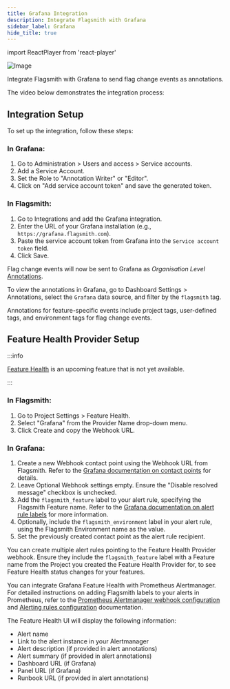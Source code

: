 ```yaml
---
title: Grafana Integration
description: Integrate Flagsmith with Grafana
sidebar_label: Grafana
hide_title: true
---
```


import ReactPlayer from 'react-player'

![Image](/img/integrations/grafana/grafana-logo.svg)

Integrate Flagsmith with Grafana to send flag change events as annotations.

The video below demonstrates the integration process:

<ReactPlayer
    controls
    width="100%"
    height="460px"
    url='https://flagsmith.wistia.com/medias/z9vkon54qh' />

## Integration Setup

To set up the integration, follow these steps:

### In Grafana:

1. Go to Administration > Users and access > Service accounts.
2. Add a Service Account.
3. Set the Role to "Annotation Writer" or "Editor".
4. Click on "Add service account token" and save the generated token.

### In Flagsmith:

1. Go to Integrations and add the Grafana integration.
2. Enter the URL of your Grafana installation (e.g., `https://grafana.flagsmith.com`).
3. Paste the service account token from Grafana into the `Service account token` field.
4. Click Save.

Flag change events will now be sent to Grafana as _Organisation Level_ [Annotations](https://grafana.com/docs/grafana/latest/dashboards/build-dashboards/annotate-visualizations/).

To view the annotations in Grafana, go to Dashboard Settings > Annotations, select the `Grafana` data source, and filter by the `flagsmith` tag.

Annotations for feature-specific events include project tags, user-defined tags, and environment tags for flag change events.

## Feature Health Provider Setup

:::info

[Feature Health](/advanced-use/feature-health) is an upcoming feature that is not yet available.

:::

### In Flagsmith:

1. Go to Project Settings > Feature Health.
2. Select "Grafana" from the Provider Name drop-down menu.
3. Click Create and copy the Webhook URL.

### In Grafana:

1. Create a new Webhook contact point using the Webhook URL from Flagsmith. Refer to the [Grafana documentation on contact points](https://grafana.com/docs/grafana/latest/alerting/configure-notifications/manage-contact-points/#add-a-contact-point) for details.
2. Leave Optional Webhook settings empty. Ensure the "Disable resolved message" checkbox is unchecked.
3. Add the `flagsmith_feature` label to your alert rule, specifying the Flagsmith Feature name. Refer to the [Grafana documentation on alert rule labels](https://grafana.com/docs/grafana/latest/alerting/fundamentals/alert-rules/annotation-label/#labels) for more information.
4. Optionally, include the `flagsmith_environment` label in your alert rule, using the Flagsmith Environment name as the value.
5. Set the previously created contact point as the alert rule recipient.

You can create multiple alert rules pointing to the Feature Health Provider webhook. Ensure they include the `flagsmith_feature` label with a Feature name from the Project you created the Feature Health Provider for, to see Feature Health status changes for your features.

You can integrate Grafana Feature Health with Prometheus Alertmanager. For detailed instructions on adding Flagsmith labels to your alerts in Prometheus, refer to the [Prometheus Alertmanager webhook configuration](https://prometheus.io/docs/alerting/latest/configuration/#webhook_config) and [Alerting rules configuration](https://prometheus.io/docs/prometheus/latest/configuration/alerting_rules/#defining-alerting-rules) documentation.

The Feature Health UI will display the following information:
- Alert name
- Link to the alert instance in your Alertmanager
- Alert description (if provided in alert annotations)
- Alert summary (if provided in alert annotations)
- Dashboard URL (if Grafana)
- Panel URL (if Grafana)
- Runbook URL (if provided in alert annotations)
